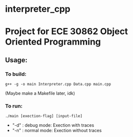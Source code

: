 # interpreter_cpp
# Project for ECE 30862 Object Oriented Programming
## Usage: 
### To build:
```
g++ -g -o main Interpreter.cpp Data.cpp main.cpp 
```
(Maybe make a Makefile later, idk)
### To run:
```
./main [exection-flag] [input-file]
```
- "-d" : debug mode: Exection with traces
- "-n" : normal mode: Exection without traces
